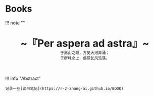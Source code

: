 # Books

!!! note "" 
    <br><br>
    <div align="center" style="font-size:32px;font-weight:bold">
        ~『Per aspera ad astra』~
    </div>
    <div align="center" style="font-size:12px">
        于高山之巅，方见大河奔涌；
    </div>
        <div align="center" style="font-size:12px">
        于群峰之上，便觉长风浩荡。
    </div>
    <br><br>

!!! info "Abstract"

    记录一些[读书笔记](https://r-z-zhang-ai.github.io/BOOK)

<script src="https://giscus.app/client.js"
        data-repo="r-z-zhang-AI/r-z-zhang-AI.github.io"
        data-repo-id="R_kgDONN6JTg"
        data-category="General"
        data-category-id="DIC_kwDONN6JTs4CkfL9"
        data-mapping="pathname"
        data-strict="0"
        data-reactions-enabled="1"
        data-emit-metadata="1"
        data-input-position="bottom"
        data-theme="preferred_color_scheme"
        data-lang="zh-CN"
        crossorigin="anonymous"
        async>
</script>
